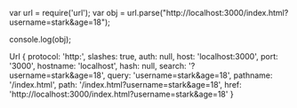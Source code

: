 var url = require('url');
var obj = url.parse("http://localhost:3000/index.html?username=stark&age=18");

console.log(obj);


Url {
  protocol: 'http:',
  slashes: true,
  auth: null,
  host: 'localhost:3000',
  port: '3000',
  hostname: 'localhost',
  hash: null,
  search: '?username=stark&age=18',
  query: 'username=stark&age=18',
  pathname: '/index.html',
  path: '/index.html?username=stark&age=18',
  href: 'http://localhost:3000/index.html?username=stark&age=18' }
